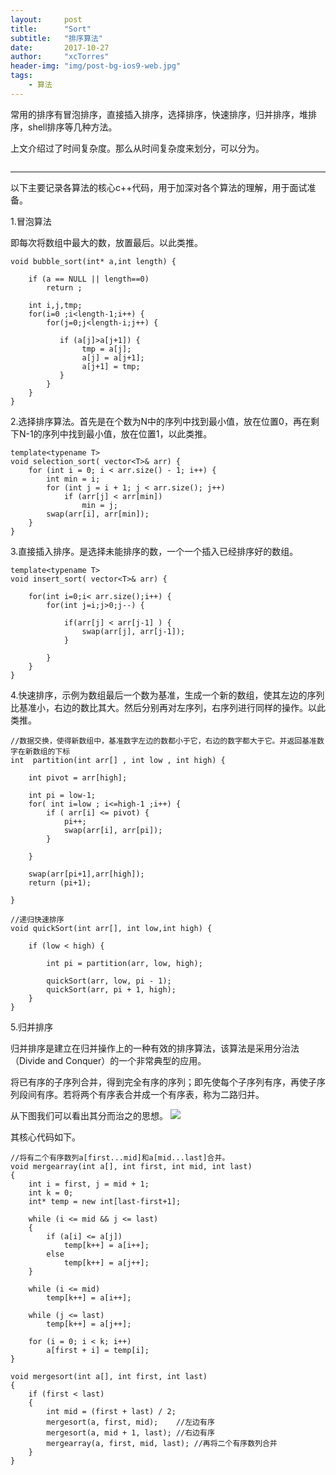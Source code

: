 ```yaml
---
layout:     post
title:      "Sort"
subtitle:   "排序算法"
date:       2017-10-27 
author:     "xcTorres"
header-img: "img/post-bg-ios9-web.jpg"
tags:
    - 算法
---
```


常用的排序有冒泡排序，直接插入排序，选择排序，快速排序，归并排序，堆排序，shell排序等几种方法。

 上文介绍过了时间复杂度。那么从时间复杂度来划分，可以分为。

![]()
 
 
***

以下主要记录各算法的核心c++代码，用于加深对各个算法的理解，用于面试准备。

1.冒泡算法

即每次将数组中最大的数，放置最后。以此类推。

```
void bubble_sort(int* a,int length) {

    if (a == NULL || length==0)
        return ;

    int i,j,tmp;
    for(i=0 ;i<length-1;i++) {
        for(j=0;j<length-i;j++) {

           if (a[j]>a[j+1]) {
                tmp = a[j];
                a[j] = a[j+1];
                a[j+1] = tmp;
           }
        }
    }
}
```

2.选择排序算法。首先是在个数为N中的序列中找到最小值，放在位置0，再在剩下N-1的序列中找到最小值，放在位置1，以此类推。

```
template<typename T>
void selection_sort( vector<T>& arr) {
	for (int i = 0; i < arr.size() - 1; i++) {
		int min = i;
		for (int j = i + 1; j < arr.size(); j++)
			if (arr[j] < arr[min])
				min = j;
		swap(arr[i], arr[min]);
	}
}

```

3.直接插入排序。是选择未能排序的数，一个一个插入已经排序好的数组。

```
template<typename T>
void insert_sort( vector<T>& arr) {

    for(int i=0;i< arr.size();i++) {
        for(int j=i;j>0;j--) {

            if(arr[j] < arr[j-1] ) {
                swap(arr[j], arr[j-1]);
            }

        }
    }
}
```

4.快速排序，示例为数组最后一个数为基准，生成一个新的数组，使其左边的序列比基准小，右边的数比其大。然后分别再对左序列，右序列进行同样的操作。以此类推。

```
//数据交换，使得新数组中，基准数字左边的数都小于它，右边的数字都大于它。并返回基准数字在新数组的下标
int  partition(int arr[] , int low , int high) {

    int pivot = arr[high];

    int pi = low-1;
    for( int i=low ; i<=high-1 ;i++) {
        if ( arr[i] <= pivot) {
            pi++;
            swap(arr[i], arr[pi]);
        }

    }

    swap(arr[pi+1],arr[high]);
    return (pi+1);

}

//递归快速排序
void quickSort(int arr[], int low,int high) {

	if (low < high) {

		int pi = partition(arr, low, high);

		quickSort(arr, low, pi - 1);
		quickSort(arr, pi + 1, high);
	}
}
```

5.归并排序

归并排序是建立在归并操作上的一种有效的排序算法，该算法是采用分治法（Divide and Conquer）的一个非常典型的应用。

将已有序的子序列合并，得到完全有序的序列；即先使每个子序列有序，再使子序列段间有序。若将两个有序表合并成一个有序表，称为二路归并。

从下图我们可以看出其分而治之的思想。
![](http://images2015.cnblogs.com/blog/318837/201604/318837-20160422105330898-383478645.png)

其核心代码如下。

```
//将有二个有序数列a[first...mid]和a[mid...last]合并。
void mergearray(int a[], int first, int mid, int last)
{
    int i = first, j = mid + 1;
    int k = 0;
    int* temp = new int[last-first+1];

    while (i <= mid && j <= last)
    {
        if (a[i] <= a[j])
            temp[k++] = a[i++];
        else
            temp[k++] = a[j++];
    }

    while (i <= mid)
        temp[k++] = a[i++];

    while (j <= last)
        temp[k++] = a[j++];

    for (i = 0; i < k; i++)
        a[first + i] = temp[i];
}

void mergesort(int a[], int first, int last)
{
    if (first < last)
    {
        int mid = (first + last) / 2;
        mergesort(a, first, mid);    //左边有序
        mergesort(a, mid + 1, last); //右边有序
        mergearray(a, first, mid, last); //再将二个有序数列合并
    }
}
```






